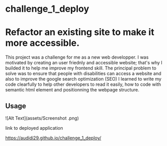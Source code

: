 # challenge_1_deploy

# Refactor an existing site to make it more accessible.

This project was a challenge for me as a new web developper. 
  I was motivated by creating an user friednly and accessible website; that's why I builded it to help me improve my frontend skill. 
  The principal problem to solve was to ensure that people with disabilities can access a website and also to improve the google search optimization (SEO)
 I learned to write my code clearfully to help other developers to read it easily, how to code with semantic html element and positionning the webpage structure.

## Usage

![Alt Text](assets/Screenshot .png)



link to deployed application

https://audidi29.github.io/challenge_1_deploy/
